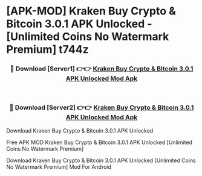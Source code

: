 # [APK-MOD] Kraken  Buy Crypto & Bitcoin 3.0.1 APK Unlocked - [Unlimited Coins No Watermark Premium] t744z



<div align="center">
<h3>🔴 Download [Server1] 👉👉 <a href="https://momento.my/?title=Kraken__Buy_Crypto_&_Bitcoin_3.0.1_APK_Unlocked">Kraken  Buy Crypto & Bitcoin 3.0.1 APK Unlocked Mod Apk</a></h3><br>

<h3>🔴 Download [Server2] 👉👉 <a href="https://momento.my/?title=Kraken__Buy_Crypto_&_Bitcoin_3.0.1_APK_Unlocked">Kraken  Buy Crypto & Bitcoin 3.0.1 APK Unlocked Mod Apk</a></h3>
</div>



Download Kraken  Buy Crypto & Bitcoin 3.0.1 APK Unlocked 

Free APK MOD Kraken  Buy Crypto & Bitcoin 3.0.1 APK Unlocked [Unlimited Coins No Watermark Premium]

Download Kraken  Buy Crypto & Bitcoin 3.0.1 APK Unlocked [Unlimited Coins No Watermark Premium] Mod For Android
